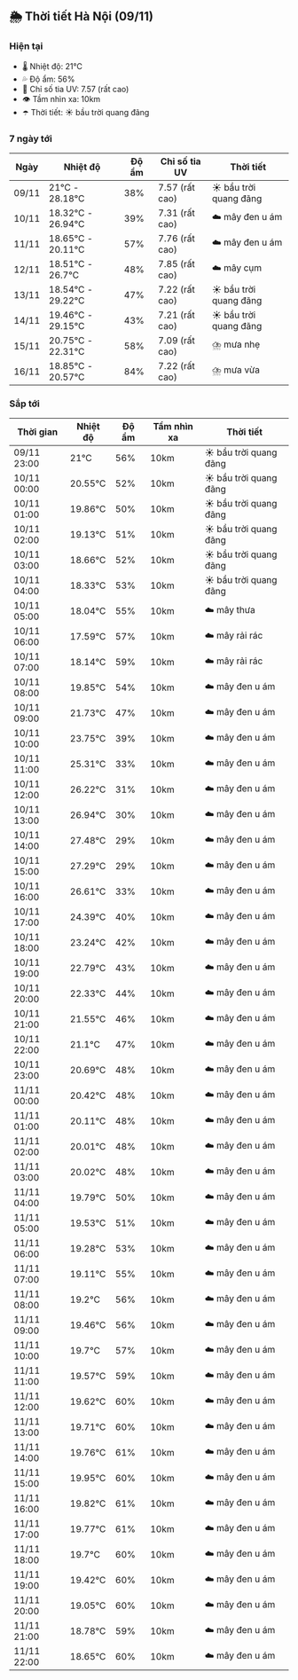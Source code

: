 ## 🌦️ Thời tiết Hà Nội (09/11)

### Hiện tại

- 🌡️ Nhiệt độ: 21℃
- 💦 Độ ẩm: 56%
- 🌟 Chỉ số tia UV: 7.57 (rất cao)
- 👁️ Tầm nhìn xa: 10km
- ☂️ Thời tiết: ☀️ bầu trời quang đãng

### 7 ngày tới

| Ngày | Nhiệt độ | Độ ẩm | Chỉ số tia UV | Thời tiết |
| --- | --- | --- | --- | --- |
| 09/11 | 21℃ - 28.18℃ | 38% | 7.57 (rất cao) | ☀️ bầu trời quang đãng |
| 10/11 | 18.32℃ - 26.94℃ | 39% | 7.31 (rất cao) | ☁️ mây đen u ám |
| 11/11 | 18.65℃ - 20.11℃ | 57% | 7.76 (rất cao) | ☁️ mây đen u ám |
| 12/11 | 18.51℃ - 26.7℃ | 48% | 7.85 (rất cao) | ☁️ mây cụm |
| 13/11 | 18.54℃ - 29.22℃ | 47% | 7.22 (rất cao) | ☀️ bầu trời quang đãng |
| 14/11 | 19.46℃ - 29.15℃ | 43% | 7.21 (rất cao) | ☀️ bầu trời quang đãng |
| 15/11 | 20.75℃ - 22.31℃ | 58% | 7.09 (rất cao) | ⛈️ mưa nhẹ |
| 16/11 | 18.85℃ - 20.57℃ | 84% | 7.22 (rất cao) | ⛈️ mưa vừa |

### Sắp tới

| Thời gian | Nhiệt độ | Độ ẩm | Tầm nhìn xa | Thời tiết |
| --- | --- | --- | --- | --- |
| 09/11 23:00 | 21℃ | 56% | 10km | ☀️ bầu trời quang đãng |
| 10/11 00:00 | 20.55℃ | 52% | 10km | ☀️ bầu trời quang đãng |
| 10/11 01:00 | 19.86℃ | 50% | 10km | ☀️ bầu trời quang đãng |
| 10/11 02:00 | 19.13℃ | 51% | 10km | ☀️ bầu trời quang đãng |
| 10/11 03:00 | 18.66℃ | 52% | 10km | ☀️ bầu trời quang đãng |
| 10/11 04:00 | 18.33℃ | 53% | 10km | ☀️ bầu trời quang đãng |
| 10/11 05:00 | 18.04℃ | 55% | 10km | ☁️ mây thưa |
| 10/11 06:00 | 17.59℃ | 57% | 10km | ☁️ mây rải rác |
| 10/11 07:00 | 18.14℃ | 59% | 10km | ☁️ mây rải rác |
| 10/11 08:00 | 19.85℃ | 54% | 10km | ☁️ mây đen u ám |
| 10/11 09:00 | 21.73℃ | 47% | 10km | ☁️ mây đen u ám |
| 10/11 10:00 | 23.75℃ | 39% | 10km | ☁️ mây đen u ám |
| 10/11 11:00 | 25.31℃ | 33% | 10km | ☁️ mây đen u ám |
| 10/11 12:00 | 26.22℃ | 31% | 10km | ☁️ mây đen u ám |
| 10/11 13:00 | 26.94℃ | 30% | 10km | ☁️ mây đen u ám |
| 10/11 14:00 | 27.48℃ | 29% | 10km | ☁️ mây đen u ám |
| 10/11 15:00 | 27.29℃ | 29% | 10km | ☁️ mây đen u ám |
| 10/11 16:00 | 26.61℃ | 33% | 10km | ☁️ mây đen u ám |
| 10/11 17:00 | 24.39℃ | 40% | 10km | ☁️ mây đen u ám |
| 10/11 18:00 | 23.24℃ | 42% | 10km | ☁️ mây đen u ám |
| 10/11 19:00 | 22.79℃ | 43% | 10km | ☁️ mây đen u ám |
| 10/11 20:00 | 22.33℃ | 44% | 10km | ☁️ mây đen u ám |
| 10/11 21:00 | 21.55℃ | 46% | 10km | ☁️ mây đen u ám |
| 10/11 22:00 | 21.1℃ | 47% | 10km | ☁️ mây đen u ám |
| 10/11 23:00 | 20.69℃ | 48% | 10km | ☁️ mây đen u ám |
| 11/11 00:00 | 20.42℃ | 48% | 10km | ☁️ mây đen u ám |
| 11/11 01:00 | 20.11℃ | 48% | 10km | ☁️ mây đen u ám |
| 11/11 02:00 | 20.01℃ | 48% | 10km | ☁️ mây đen u ám |
| 11/11 03:00 | 20.02℃ | 48% | 10km | ☁️ mây đen u ám |
| 11/11 04:00 | 19.79℃ | 50% | 10km | ☁️ mây đen u ám |
| 11/11 05:00 | 19.53℃ | 51% | 10km | ☁️ mây đen u ám |
| 11/11 06:00 | 19.28℃ | 53% | 10km | ☁️ mây đen u ám |
| 11/11 07:00 | 19.11℃ | 55% | 10km | ☁️ mây đen u ám |
| 11/11 08:00 | 19.2℃ | 56% | 10km | ☁️ mây đen u ám |
| 11/11 09:00 | 19.46℃ | 56% | 10km | ☁️ mây đen u ám |
| 11/11 10:00 | 19.7℃ | 57% | 10km | ☁️ mây đen u ám |
| 11/11 11:00 | 19.57℃ | 59% | 10km | ☁️ mây đen u ám |
| 11/11 12:00 | 19.62℃ | 60% | 10km | ☁️ mây đen u ám |
| 11/11 13:00 | 19.71℃ | 60% | 10km | ☁️ mây đen u ám |
| 11/11 14:00 | 19.76℃ | 61% | 10km | ☁️ mây đen u ám |
| 11/11 15:00 | 19.95℃ | 60% | 10km | ☁️ mây đen u ám |
| 11/11 16:00 | 19.82℃ | 61% | 10km | ☁️ mây đen u ám |
| 11/11 17:00 | 19.77℃ | 61% | 10km | ☁️ mây đen u ám |
| 11/11 18:00 | 19.7℃ | 60% | 10km | ☁️ mây đen u ám |
| 11/11 19:00 | 19.42℃ | 60% | 10km | ☁️ mây đen u ám |
| 11/11 20:00 | 19.05℃ | 60% | 10km | ☁️ mây đen u ám |
| 11/11 21:00 | 18.78℃ | 59% | 10km | ☁️ mây đen u ám |
| 11/11 22:00 | 18.65℃ | 60% | 10km | ☁️ mây đen u ám |

